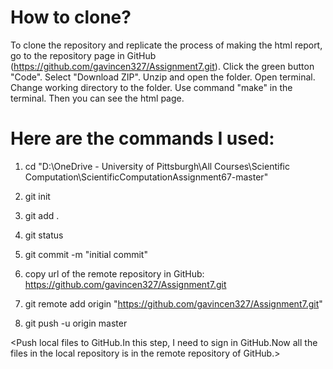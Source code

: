 # How to clone?

To clone the repository and replicate the process of making the html report, go to the repository page in GitHub (https://github.com/gavincen327/Assignment7.git). Click the green button "Code". Select "Download ZIP". Unzip and open the folder. Open terminal. Change working directory to the folder. Use command "make" in the terminal. Then you can see the html page. 


# Here are the commands I used:

1. cd "D:\OneDrive - University of Pittsburgh\All Courses\Scientific Computation\ScientificComputationAssignment67-master"

<This is to change the working directory>

2. git init

<To initialize the repository>

3. git add .

<To add all the files in this folder>

4. git status

<View all the files to be staged to the first commit.>

5. git commit -m "initial commit"

<Adds the change to the local repository>

6. copy url of the remote repository in GitHub: https://github.com/gavincen327/Assignment7.git

7. git remote add origin "https://github.com/gavincen327/Assignment7.git"

8. git push -u origin master

<Push local files to GitHub.In this step, I need to sign in GitHub.Now all the files in the local repository is in the remote repository of GitHub.>

